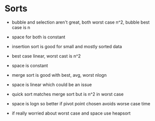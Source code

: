# Sorts

- bubble and selection aren't great, both worst case n^2, bubble best case is n
- space for both is constant

- insertion sort is good for small and mostly sorted data
- best case linear, worst cast is n^2
- space is constant

- merge sort is good with best, avg,  worst nlogn
- space is linear which could be an issue

- quick sort matches merge sort but is n^2 in worst case
- space is logn so better if pivot point chosen avoids worse case time 

- if really worried about worst case and space use heapsort


